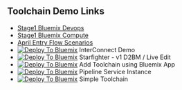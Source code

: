 ## Toolchain Demo Links
* [Stage1 Bluemix Devops](https://daily-console.stage1.ng.bluemix.net/devops/)
* [Stage1 Bluemix Compute](https://daily-console.stage1.ng.bluemix.net/dashboard/compute)
* [April Entry Flow Scenarios](https://w3-connections.ibm.com/wikis/home?lang=en-us#!/wiki/W4e7425c664ea_4859_93fb_660b3ab8388b/page/Scenario%20details)
* [![Deploy To Bluemix](https://bluemix.net/deploy/button.png)](https://daily-console.stage1.ng.bluemix.net/devops/setup/deploy/?repository=https%3A//github.com/oneibmcloud/toolchain-demo.git) InterConnect Demo
* [![Deploy To Bluemix](https://bluemix.net/deploy/button.png)](https://daily-console.stage1.ng.bluemix.net/devops/setup/deploy/?repository=https%3A//github.com/skaegi/starfighter) Starfighter - v1 D2BM / Live Edit
* [![Deploy To Bluemix](https://bluemix.net/deploy/button.png)](https://daily-console.stage1.ng.bluemix.net/devops/setup/deploy?application_guid=eb1090f3-0b82-460c-91e7-5818eab0c06e&zip_location=https%3A%2F%2Fdaily-console.stage1.ng.bluemix.net%2Frest%2Ftemplates%2Fnodejswebstarter%2Fdownload%2Fstarter-code%2Fmanifest%2Fapplications%253A%250A-%2Bpath%253A%2B.%250A%2B%2Bmemory%253A%2B512M%250A%2B%2Binstances%253A%2B1%250A%2B%2Bdomain%253A%2Bstage1.mybluemix.net%250A%2B%2Bname%253A%2B0804SampleApp2%250A%2B%2Bhost%253A%2B0804SampleApp2%250A%2B%2Bdisk_quota%253A%2B1024M%250A%2B%2Bservices%253A%250A%2B%2B-%2B0504SampleApp1-MonitoringAndAnalytics%250A%2B%2B-%2B0804SampleApp2-DataCache%250A) Add Toolchain using Bluemix App
* [![Deploy To Bluemix](https://bluemix.net/deploy/button.png)](https://daily-console.stage1.ng.bluemix.net/devops/setup/deploy?repository=https://github.com/bogg/toolchain-demo.git&branch=pipeline2) Pipeline Service Instance
* [![Deploy To Bluemix](https://bluemix.net/deploy/button.png)](https://github.com/devops-demo-user/simple-toolchain) Simple Toolchain
